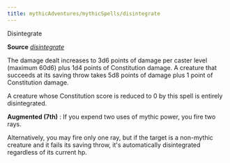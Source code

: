 ```yaml
---
title: mythicAdventures/mythicSpells/disintegrate
---
```

Disintegrate

**Source** [_disintegrate_](spells/disintegrate#_disintegrate)

The damage dealt increases to 3d6 points of damage per caster level (maximum 60d6) plus 1d4 points of Constitution damage. A creature that succeeds at its saving throw takes 5d8 points of damage plus 1 point of Constitution damage.

A creature whose Constitution score is reduced to 0 by this spell is entirely disintegrated.

**Augmented (7th)** : If you expend two uses of mythic power, you fire two rays.

Alternatively, you may fire only one ray, but if the target is a non-mythic creature and it fails its saving throw, it's automatically disintegrated regardless of its current hp.

